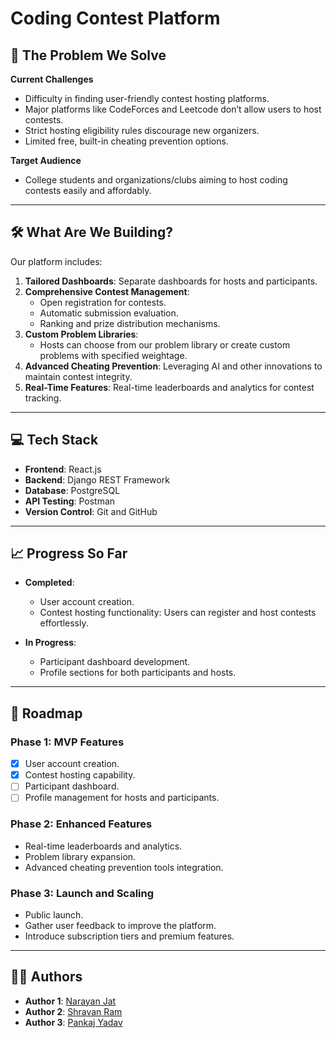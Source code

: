 # Coding Contest Platform  

## 🚀 The Problem We Solve  

**Current Challenges**  
- Difficulty in finding user-friendly contest hosting platforms.  
- Major platforms like CodeForces and Leetcode don’t allow users to host contests.  
- Strict hosting eligibility rules discourage new organizers.  
- Limited free, built-in cheating prevention options.  

**Target Audience**  
- College students and organizations/clubs aiming to host coding contests easily and affordably.  

---  

## 🛠️ What Are We Building?  

Our platform includes:  
1. **Tailored Dashboards**: Separate dashboards for hosts and participants.  
2. **Comprehensive Contest Management**:  
   - Open registration for contests.  
   - Automatic submission evaluation.  
   - Ranking and prize distribution mechanisms.  
3. **Custom Problem Libraries**:  
   - Hosts can choose from our problem library or create custom problems with specified weightage.  
4. **Advanced Cheating Prevention**: Leveraging AI and other innovations to maintain contest integrity.  
5. **Real-Time Features**: Real-time leaderboards and analytics for contest tracking.  

---  

## 💻 Tech Stack  

- **Frontend**: React.js  
- **Backend**: Django REST Framework  
- **Database**: PostgreSQL  
- **API Testing**: Postman  
- **Version Control**: Git and GitHub  

---  

## 📈 Progress So Far  

- **Completed**:  
  - User account creation.  
  - Contest hosting functionality: Users can register and host contests effortlessly.  

- **In Progress**:  
  - Participant dashboard development.  
  - Profile sections for both participants and hosts.  

---  

## 🚧 Roadmap  

### Phase 1: MVP Features  
- [x] User account creation.  
- [x] Contest hosting capability.  
- [ ] Participant dashboard.  
- [ ] Profile management for hosts and participants.  

### Phase 2: Enhanced Features  
- Real-time leaderboards and analytics.  
- Problem library expansion.  
- Advanced cheating prevention tools integration.  

### Phase 3: Launch and Scaling  
- Public launch.  
- Gather user feedback to improve the platform.  
- Introduce subscription tiers and premium features.  

---  

## 👩‍💻 Authors  

- **Author 1**: [Narayan Jat](https://github.com/narayan-jat/)
- **Author 2**: [Shravan Ram](https://github.com/shravanbishnoi/) 
- **Author 3**: [Pankaj Yadav](https://github.com/panakajyadav8523/)
